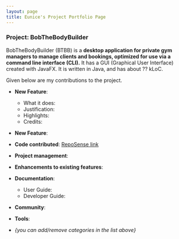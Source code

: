 ```yaml
---
layout: page
title: Eunice's Project Portfolio Page
---
```


### Project: BobTheBodyBuilder

BobTheBodyBuilder (BTBB) is a **desktop application for private gym managers to manage clients and bookings, optimized for use via a command line interface (CLI).**
It has a GUI (Graphical User Interface) created with JavaFX. It is written in Java, and has about ?? kLoC.


Given below are my contributions to the project.

* **New Feature**:
    * What it does:
    * Justification:
    * Highlights:
    * Credits:

* **New Feature**:

* **Code contributed**: [RepoSense link]()

* **Project management**:

* **Enhancements to existing features**:

* **Documentation**:
    * User Guide:
    * Developer Guide:

* **Community**:

* **Tools**:

* _{you can add/remove categories in the list above}_
